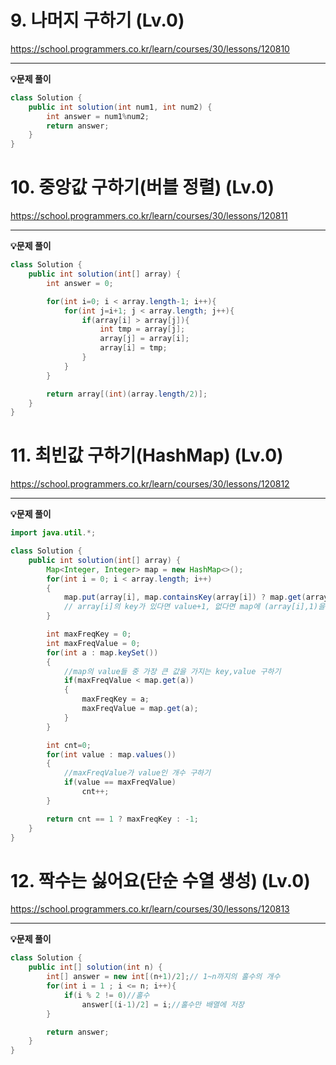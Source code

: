 # 9. **나머지 구하기** (Lv.0)

https://school.programmers.co.kr/learn/courses/30/lessons/120810

---

**💡문제 풀이**

```java
class Solution {
    public int solution(int num1, int num2) {
        int answer = num1%num2;
        return answer;
    }
}
```

# 10. 중앙값 구하기(버블 정렬) (Lv.0)

https://school.programmers.co.kr/learn/courses/30/lessons/120811

---

**💡문제 풀이**

```java
class Solution {
    public int solution(int[] array) {
        int answer = 0;

        for(int i=0; i < array.length-1; i++){
            for(int j=i+1; j < array.length; j++){
                if(array[i] > array[j]){
                    int tmp = array[j];
                    array[j] = array[i];
                    array[i] = tmp;
                }
            }
        }

        return array[(int)(array.length/2)];
    }
}
```

# 11. **최빈값 구하기(HashMap)** (Lv.0)

https://school.programmers.co.kr/learn/courses/30/lessons/120812

---

**💡문제 풀이**

```java
import java.util.*;

class Solution {
    public int solution(int[] array) {
        Map<Integer, Integer> map = new HashMap<>();
        for(int i = 0; i < array.length; i++)
        {
            map.put(array[i], map.containsKey(array[i]) ? map.get(array[i]) + 1 : 1 );
            // array[i]의 key가 있다면 value+1, 없다면 map에 (array[i],1)을 추가
        }

        int maxFreqKey = 0;
        int maxFreqValue = 0;
        for(int a : map.keySet())
        {
            //map의 value들 중 가장 큰 값을 가지는 key,value 구하기
            if(maxFreqValue < map.get(a))
            {
                maxFreqKey = a;
                maxFreqValue = map.get(a);
            }
        }

        int cnt=0;
        for(int value : map.values())
        {
            //maxFreqValue가 value인 개수 구하기
            if(value == maxFreqValue)
                cnt++;
        }

        return cnt == 1 ? maxFreqKey : -1;
    }
}
```

# 12. 짝수는 싫어요(단순 수열 생성) (Lv.0)

https://school.programmers.co.kr/learn/courses/30/lessons/120813

---

**💡문제 풀이**

```java
class Solution {
    public int[] solution(int n) {
        int[] answer = new int[(n+1)/2];// 1~n까지의 홀수의 개수
        for(int i = 1 ; i <= n; i++){
            if(i % 2 != 0)//홀수
                answer[(i-1)/2] = i;//홀수만 배열에 저장
        }

        return answer;
    }
}
```
